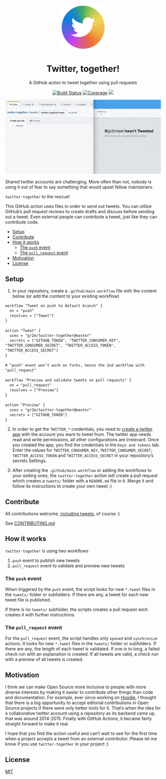 <p align="center">
  <a href="https://github.com/gr2m/twitter-together/issues/16"><img src="assets/logo.png" width="150" alt="twitter together logo" /></a>
</p>

<h1 align="center">Twitter, together!</h1>

<p align="center">A GitHub action to tweet together using pull requests</p>

<p align="center">
  <a href="https://travis-ci.com/gr2m/twitter-together" rel="nofollow"><img alt="Build Status" src="https://travis-ci.com/gr2m/twitter-together.svg?token=SMJUtZjXxPL3JRiMCqHx&branch=master"></a>
  <a href="https://github.com/gr2m/twitter-together/blob/80c8aab34382347120e22501c2e44f30a7a62174/package.json#L8" rel="nofollow"><img alt="Coverage" src="https://img.shields.io/badge/coverage-100%25-green.svg"></a>
  <a href="https://greenkeeper.io/" rel="nofollow"><img src="https://badges.greenkeeper.io/gr2m/twitter-together.svg?token=fec4ee116d4210bb3f03e13bed6266d5fc8e8764def4f269753e522abfba3a19&ts=1550824957051"></a>
</p>

<p align="center">
  <img src="assets/demo.gif" alt="Screencast demonstrating twitter-together" />
</p>

Shared twitter accounts are challenging. More often than not, nobody is using it out of fear to say something that would upset fellow maintainers.

`twitter-together` to the rescue!

This GitHub action uses files in order to send out tweets. You can utilize GitHub’s pull request reviews to create drafts and discuss before sending out a tweet. Even external people can contribute a tweet, just like they can contribute code.

<!-- toc -->

- [Setup](#setup)
- [Contribute](#contribute)
- [How it works](#how-it-works)
  * [The `push` event](#the-push-event)
  * [The `pull_request` event](#the-pull_request-event)
- [Motivation](#motivation)
- [License](#license)

<!-- tocstop -->

## Setup

1. In your repository, create a `.github/main.workflow` file with the content below (or add the content to your existing workflow)

  ```workflow
  workflow "Tweet on push to default branch" {
    on = "push"
    resolves = ["Tweet"]
  }

  action "Tweet" {
    uses = "gr2m/twitter-together@master"
    secrets = ["GITHUB_TOKEN", "TWITTER_CONSUMER_KEY", "TWITTER_CONSUMER_SECRET", "TWITTER_ACCESS_TOKEN", "TWITTER_ACCESS_SECRET"]
  }

  # "push" event won’t work on forks, hence the 2nd workflow with "pull_request"

  workflow "Preview and validate tweets on pull requests" {
    on = "pull_request"
    resolves = ["Preview"]
  }

  action "Preview" {
    uses = "gr2m/twitter-together@master"
    secrets = ["GITHUB_TOKEN"]
  }
  ```

2. In order to get the `TWITTER_*` credentials, you need to [create a twitter app](https://apps.twitter.com) with the account you want to tweet from. The twitter app needs read and write permissions, all other configurations are irrelevant. Once you created the app, you find the credentials in the  <kbd>`Keys and tokens`</kbd>  tab. Enter the values for `TWITTER_CONSUMER_KEY`, `TWITTER_CONSUMER_SECRET`, `TWITTER_ACCESS_TOKEN` and `TWITTER_ACCESS_SECRET` in your repository’s secrets Settings.

3. After creating the `.github/main.workflow` or adding the workflows to your exiting ones, the `twitter-together` action will create a pull request which creates a `tweets/` folder with a `README.md` file in it. Merge it and follow its instructions to create your own tweet :)

## Contribute

All contributions welcome, [including tweets](tweets/), of course :) 

See [CONTRIBUTING.md](CONTRIBUTING.md)

## How it works

`twitter-together` is using two workflows

1. `push` event to publish new tweets
2. `pull_request` event to validate and preview new tweets

### The `push` event

When triggered by the `push` event, the script looks for new `*.tweet` files in the `tweets/` folder or subfolders. If there are any, a tweet for each new tweet file is published.

If there is no `tweets/` subfolder, the scripts creates a pull request wich creates it with further instructions.

### The `pull_request` event

For the `pull_request` event, the script handles only `opened` and `synchronize` actions. It looks for new `*.tweet` files in the `tweets/` folder or subfolders. If there are any, the length of each tweet is validated. If one is to long, a failed check run with an explanation is created. If all tweets are valid, a check run with a preview of all tweets is created.

## Motivation

I think we can make Open Source more inclusive to people with more diverse interests by making it easier to contribute other things than code and documentation. For example, ever since working on [Hoodie](http://hood.ie/intro/), I thought that there is a big opportunity to accept editorial contributions in Open Source projects if there were only better tools for it. That’s when the idea for a collaborative twitter account using a repository as its backend came up, that was around 2014-2015. Finally with GitHub Actions, it became fairly straight forward to make it real.

I hope that you find the action useful and can’t wait to see for the first time when a project accepts a tweet from an external contributor. Please let me know if you use `twitter-together` in your project :)

## License

[MIT](LICENSE)
